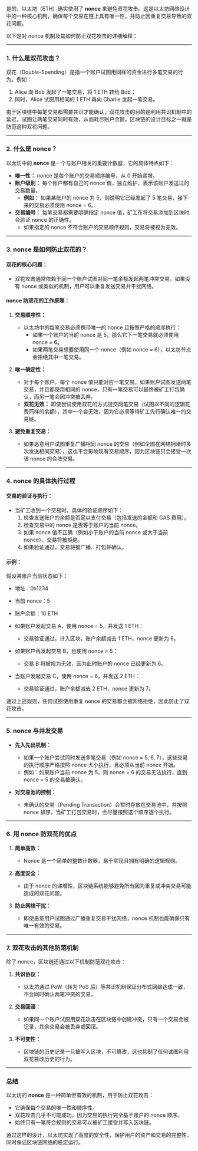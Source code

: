 是的，以太坊（ETH）确实使用了 **nonce** 来避免双花攻击。这是以太坊网络设计中的一种核心机制，确保每个交易在链上具有唯一性，并防止因重复交易导致的双花问题。

以下是对 nonce 机制及其如何防止双花攻击的详细解释：

---

### **1. 什么是双花攻击？**

双花（Double-Spending）是指一个账户试图用同样的资金进行多笔交易的行为。例如：
1. Alice 向 Bob 发起了一笔交易，将 1 ETH 转给 Bob；
2. 同时，Alice 试图用相同的 1 ETH 再向 Charlie 发起一笔交易。

由于区块链中每笔交易都需要共识才能确认，双花攻击的目的是利用共识机制中的延迟，试图让两笔交易同时有效，从而耗尽账户余额。区块链的设计目标之一就是防范这种双花问题。

---

### **2. 什么是 nonce？**

以太坊中的 **nonce** 是一个与账户相关的重要计数器，它的具体特点如下：
- **唯一性：** nonce 是每个账户的交易顺序编号，从 0 开始递增。
- **账户级别：** 每个账户都有自己的 nonce 值，独立维护，表示该账户发送过的交易数量。
  - **例如：** 如果某账户的 nonce 为 5，则说明它已经发起了 5 笔交易，接下来的交易必须使用 nonce = 6。
- **交易编号：** 每笔交易都需要明确指定 nonce 值，矿工在将交易添加到区块时会验证 nonce 的正确性。
  - 如果指定的 nonce 不符合账户的交易顺序规则，交易将被视为无效。

---

### **3. nonce 是如何防止双花的？**

#### 双花的核心问题：
- 双花攻击通常依赖于同一个账户试图对同一笔余额发起两笔冲突交易。如果没有 nonce 或类似的机制，用户可以重复发送交易并干扰网络。

#### **nonce 防双花的工作原理：**

1. **交易顺序性：**
   - 以太坊中的每笔交易必须携带唯一的 nonce 且按照严格的顺序执行：
     - 如果一个账户的当前 nonce 是 5，那么它下一笔交易就必须使用 nonce = 6。
     - 如果两笔交易想要使用同一个 nonce（例如 nonce = 6），以太坊节点会拒绝其中一笔交易。

2. **唯一确定性：**
   - 对于每个账户，每个 nonce 值只能对应一笔交易。如果账户试图发送两笔交易，并且都使用相同的 nonce，只有一笔交易可以最终被矿工打包确认，而另一笔会因冲突被丢弃。
   - **双花无效：** 即使尝试使用双花的方式提交两笔交易（试图以不同的逻辑花费同样的余额），其中一个会无效，因为它必须等待矿工先行确认唯一的交易链。

3. **避免重复交易：**
   - 如果恶意用户试图重复广播相同 nonce 的交易（例如企图在网络拥堵时多次发送相同交易），这也不会影响现有交易顺序，因为区块链只会接受一次该 nonce 的合法交易。

---

### **4. nonce 的具体执行过程**

#### 交易的验证与执行：
- 当矿工收到一个交易时，具体的验证顺序如下：
  1. 检查发送账户的余额是否足以支付交易（包括发送的金额和 GAS 费用）。
  2. 检查交易中的 nonce 是否等于账户的当前 nonce。
  3. 如果 nonce 值不正确（例如小于账户的当前 nonce 或大于当前 nonce），交易将被拒绝。
  4. 如果验证通过，交易将被广播、打包并确认。

#### 示例：
假设某账户当前状态如下：
- 地址：0x1234
- 当前 nonce：5
- 账户余额：10 ETH

- 如果账户发起交易 A，使用 nonce = 5，并发送 1 ETH：
  - 交易验证通过，计入区块，账户余额减去 1 ETH，nonce 更新为 6。

- 如果账户再发起交易 B，也使用 nonce = 5：
  - 交易 B 将被视为无效，因为此时账户的 nonce 已经更新为 6。

- 当账户发起交易 C，使用 nonce = 6，并发送 2 ETH：
  - 交易验证通过，账户余额减去 2 ETH，nonce 更新为 7。

通过上述规则，任何试图使用重复 nonce 的交易都会被网络拒绝，因此防止了双花攻击。

---

### **5. nonce 与并发交易**

- **先入先出机制：**
  - 如果一个账户尝试同时发送多笔交易（例如 nonce = 5, 6, 7），这些交易的执行顺序严格按照 nonce 大小执行，且必须从当前 nonce 开始。
  - 例如：如果账户当前 nonce 为 5，则 nonce = 6 的交易无法执行，直到 nonce = 5 的交易被确认。

- **对交易池的控制：**
  - 未确认的交易（Pending Transaction）会暂时存放在交易池中，并按照 nonce 排序。当矿工打包交易时，会尽量按照这个顺序逐个执行。

---

### **6. 用 nonce 防双花的优点**

1. **简单高效：**
   - Nonce 是一个简单的整数计数器，易于实现且拥有明确的逻辑规则。

2. **高度安全：**
   - 由于 nonce 的递增性，区块链系统能够避免所有因为重复或冲突交易可能造成的双花问题。

3. **防止网络干扰：**
   - 即使恶意用户试图通过广播重复交易干扰网络，nonce 机制也能确保只有唯一有效的交易。

---

### **7. 双花攻击的其他防范机制**

除了 nonce，区块链还通过以下机制防范双花攻击：

1. **共识协议：**
   - 以太坊通过 PoW（转为 PoS 后）等共识机制保证分布式网络达成一致，不会同时确认两笔冲突的交易。

2. **交易回滚：**
   - 如果同一个账户试图用双花攻击在区块链中创建冲突，只有一个交易会被记录，其余交易会被丢弃或回滚。

3. **不可变性：**
   - 区块链的历史记录一旦被写入区块，不可篡改，这也抑制了任何试图利用双花篡改历史的行为。

---

### **总结**
以太坊的 **nonce** 是一种简单但有效的机制，用于防止双花攻击：
- 它确保每个交易的唯一性和顺序性。
- 双花攻击几乎不可能成功，因为交易的执行完全基于账户的 nonce 顺序。
- 始终只有一笔符合规则的交易可以被矿工接受并写入区块链。

通过这样的设计，以太坊实现了高度的安全性，保护用户的资产和交易的完整性，同时保证区块链网络的稳定运行。